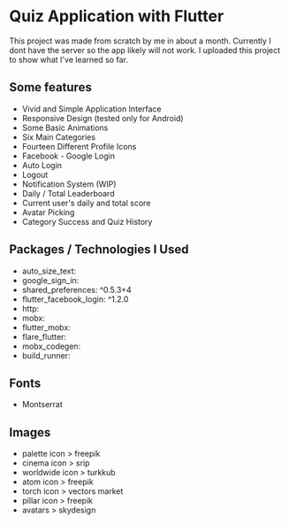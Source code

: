 # Quiz Application with Flutter

This project was made from scratch by me in about a month. Currently I dont have the server so the app likely will not work. I uploaded this project to show what I've learned so far.

## Some features
- Vivid and Simple Application Interface
- Responsive Design (tested only for Android)
- Some Basic Animations
- Six Main Categories
- Fourteen Different Profile Icons
- Facebook - Google Login
- Auto Login
- Logout
- Notification System (WIP)
- Daily / Total Leaderboard
- Current user's daily and total score
- Avatar Picking
- Category Success and Quiz History


## Packages / Technologies I Used
  - auto_size_text:
  - google_sign_in:
  - shared_preferences: ^0.5.3+4
  - flutter_facebook_login: ^1.2.0
  - http:
 - mobx:
-  flutter_mobx:
  - flare_flutter:
 - mobx_codegen:
 - build_runner:

## Fonts
- Montserrat

## Images
- palette icon > freepik
- cinema icon > srip
- worldwide icon > turkkub
- atom icon > freepik
- torch icon > vectors market
- pillar icon > freepik
- avatars > skydesign
